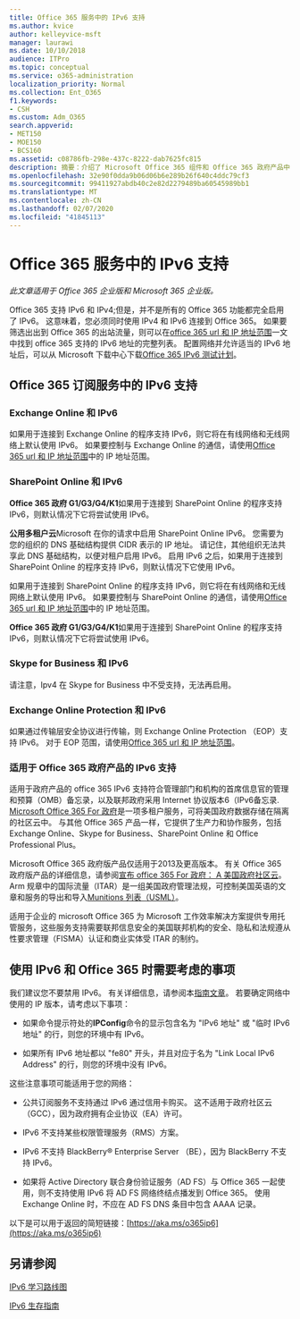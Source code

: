 ```yaml
---
title: Office 365 服务中的 IPv6 支持
ms.author: kvice
author: kelleyvice-msft
manager: laurawi
ms.date: 10/10/2018
audience: ITPro
ms.topic: conceptual
ms.service: o365-administration
localization_priority: Normal
ms.collection: Ent_O365
f1.keywords:
- CSH
ms.custom: Adm_O365
search.appverid:
- MET150
- MOE150
- BCS160
ms.assetid: c08786fb-298e-437c-8222-dab7625fc815
description: 摘要：介绍了 Microsoft Office 365 组件和 Office 365 政府产品中的 IPv6 支持。
ms.openlocfilehash: 32e90f0dda9b06d06b6e289b26f640c4ddc79cf3
ms.sourcegitcommit: 99411927abdb40c2e82d2279489ba60545989bb1
ms.translationtype: MT
ms.contentlocale: zh-CN
ms.lasthandoff: 02/07/2020
ms.locfileid: "41845113"
---
```

# <a name="ipv6-support-in-office-365-services"></a>Office 365 服务中的 IPv6 支持

*此文章适用于 Office 365 企业版和 Microsoft 365 企业版。*

Office 365 支持 IPv6 和 IPv4;但是，并不是所有的 Office 365 功能都完全启用了 IPv6。 这意味着，您必须同时使用 IPv4 和 IPv6 连接到 Office 365。 如果要筛选出出到 Office 365 的出站流量，则可以在[office 365 url 和 IP 地址范围](urls-and-ip-address-ranges.md)一文中找到 office 365 支持的 IPv6 地址的完整列表。 配置网络并允许适当的 IPv6 地址后，可以从 Microsoft 下载中心下载[Office 365 IPv6 测试计划](https://go.microsoft.com/fwlink/?LinkId=293447)。
  
## <a name="ipv6-support-in-office-365-subscription-service"></a>Office 365 订阅服务中的 IPv6 支持

### <a name="exchange-online-and-ipv6"></a>Exchange Online 和 IPv6

如果用于连接到 Exchange Online 的程序支持 IPv6，则它将在有线网络和无线网络上默认使用 IPv6。 如果要控制与 Exchange Online 的通信，请使用[Office 365 url 和 IP 地址范围](urls-and-ip-address-ranges.md)中的 IP 地址范围。
  
### <a name="sharepoint-online-and-ipv6"></a>SharePoint Online 和 IPv6

 **Office 365 政府 G1/G3/G4/K1**如果用于连接到 SharePoint Online 的程序支持 IPv6，则默认情况下它将尝试使用 IPv6。
  
 **公用多租户云**Microsoft 在你的请求中启用 SharePoint Online IPv6。 您需要为您的组织的 DNS 基础结构提供 CIDR 表示的 IP 地址。 请记住，其他组织无法共享此 DNS 基础结构，以便对租户启用 IPv6。 启用 IPv6 之后，如果用于连接到 SharePoint Online 的程序支持 IPv6，则默认情况下它使用 IPv6。
  
如果用于连接到 SharePoint Online 的程序支持 IPv6，则它将在有线网络和无线网络上默认使用 IPv6。 如果要控制与 SharePoint Online 的通信，请使用[Office 365 url 和 IP 地址范围](urls-and-ip-address-ranges.md)中的 IP 地址范围。
  
 **Office 365 政府 G1/G3/G4/K1**如果用于连接到 SharePoint Online 的程序支持 IPv6，则默认情况下它将尝试使用 IPv6。
  
### <a name="skype-for-business-and-ipv6"></a>Skype for Business 和 IPv6

请注意，Ipv4 在 Skype for Business 中不受支持，无法再启用。
  
### <a name="exchange-online-protection-and-ipv6"></a>Exchange Online Protection 和 IPv6

如果通过传输层安全协议进行传输，则 Exchange Online Protection （EOP）支持 IPv6。 对于 EOP 范围，请使用[Office 365 url 和 IP 地址范围](urls-and-ip-address-ranges.md)。
  
### <a name="ipv6-support-for-office-365-government-offerings"></a>适用于 Office 365 政府产品的 IPv6 支持

适用于政府产品的 office 365 IPv6 支持符合管理部门和机构的首席信息官的管理和预算（OMB）备忘录，以及联邦政府采用 Internet 协议版本6（IPv6备忘录. [Microsoft Office 365 For 政府](https://go.microsoft.com/fwlink/p/?LinkId=325414)是一项多租户服务，可将美国政府数据存储在隔离的社区云中。 与其他 Office 365 产品一样，它提供了生产力和协作服务，包括 Exchange Online、Skype for Business、SharePoint Online 和 Office Professional Plus。 

Microsoft Office 365 政府版产品仅适用于2013及更高版本。 有关 Office 365 政府版产品的详细信息，请参阅[宣布 office 365 For 政府： A 美国政府社区云](https://go.microsoft.com/fwlink/p/?LinkId=325414)。 Arm 规章中的国际流量（ITAR）是一组美国政府管理法规，可控制美国英语的文章和服务的导出和导入[Munitions 列表（USML）](https://go.microsoft.com/fwlink/p/?LinkId=325415)。 

适用于企业的 microsoft Office 365 为 Microsoft 工作效率解决方案提供专用托管服务，这些服务支持需要联邦信息安全的美国联邦机构的安全、隐私和法规遵从性要求管理（FISMA）认证和商业实体受 ITAR 的制约。
  
## <a name="things-to-consider-when-using-ipv6-and-office-365"></a>使用 IPv6 和 Office 365 时需要考虑的事项

我们建议您不要禁用 IPv6。 有关详细信息，请参阅本[指南文章](https://support.microsoft.com/help/929852/guidance-for-configuring-ipv6-in-windows-for-advanced-users)。 若要确定网络中使用的 IP 版本，请考虑以下事项：
  
- 如果命令提示符处的**IPConfig**命令的显示包含名为 "IPv6 地址" 或 "临时 IPv6 地址" 的行，则您的环境中有 IPv6。

- 如果所有 IPv6 地址都以 "fe80" 开头，并且对应于名为 "Link Local IPv6 Address" 的行，则您的环境中没有 IPv6。

这些注意事项可能适用于您的网络：
  
- 公共订阅服务不支持通过 IPv6 通过信用卡购买。 这不适用于政府社区云（GCC），因为政府拥有企业协议（EA）许可。

- IPv6 不支持某些权限管理服务（RMS）方案。

- IPv6 不支持 BlackBerry® Enterprise Server （BE），因为 BlackBerry 不支持 IPv6。

- 如果将 Active Directory 联合身份验证服务（AD FS）与 Office 365 一起使用，则不支持使用 IPv6 将 AD FS 网络终结点播发到 Office 365。 使用 Exchange Online 时，不应在 AD FS DNS 条目中包含 AAAA 记录。 

以下是可以用于返回的简短链接：[https://aka.ms/o365ip6](https://aka.ms/o365ip6)
  
## <a name="see-also"></a>另请参阅

[IPv6 学习路线图](https://docs.microsoft.com/previous-versions/windows/it-pro/windows-server-2008-R2-and-2008/gg250710(v%3dws.10))
  
[IPv6 生存指南](https://social.technet.microsoft.com/wiki/contents/articles/1728.ipv6-survival-guide.aspx)
